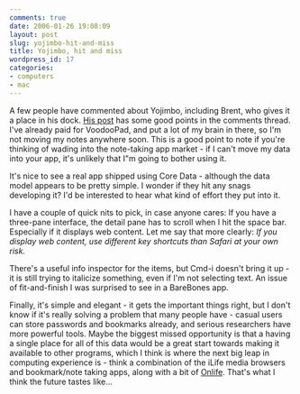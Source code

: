 ```yaml
---
comments: true
date: 2006-01-26 19:08:09
layout: post
slug: yojimbo-hit-and-miss
title: Yojimbo, hit and miss
wordpress_id: 17
categories:
- computers
- mac
---
```


A few people have commented about Yojimbo, including Brent, who gives it a place in his dock. [His post](http://inessential.com/?comments=1&postid;=3250) has some good points in the comments thread. I've already paid for VoodooPad, and put a lot of my brain in there, so I'm not moving my notes anywhere soon. This is a good point to note if you're thinking of wading into the note-taking app market - if I can't move my data into your app, it's unlikely that I"m going to bother using it.

It's nice to see a real app shipped using Core Data - although the data model appears to be pretty simple. I wonder if they hit any snags developing it? I'd be interested to hear what kind of effort they put into it.

I have a couple of quick nits to pick, in case anyone cares: If you have a three-pane interface, the detail pane has to scroll when I hit the space bar. Especially if it displays web content. Let me say that more clearly: *If you display web content, use different key shortcuts than Safari at your own risk.*

There's a useful info inspector for the items, but Cmd-i doesn't bring it up - it is still trying to italicize something, even if I'm not selecting text. An issue of fit-and-finish I was surprised to see in a BareBones app.

Finally, it's simple and elegant - it gets the important things right, but I don't know if it's really solving a problem that many people have - casual users can store passwords and bookmarks already, and serious researchers have more powerful tools. Maybe the biggest missed opportunity is that a having a single place for all of this data would be a great start towards making it available to other programs, which I think is where the next big leap in computing experience is - think a combination of the iLife media browsers and bookmark/note taking apps, along with a bit of [Onlife](http://getonlife.com/). That's what I think the future tastes like...
